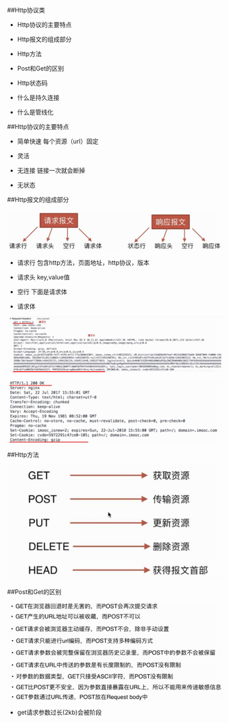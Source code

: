 ##Http协议类

- Http协议的主要特点

- Http报文的组成部分

- Http方法

- Post和Get的区别

- Http状态码

- 什么是持久连接

- 什么是管线化



##Http协议的主要特点

- 简单快速    每个资源（url）固定

- 灵活

- 无连接    链接一次就会断掉

- 无状态



##Http报文的组成部分

![](/assets/360截图20171213191629515.jpg)

- 请求行    包含http方法，页面地址，http协议，版本

- 请求头    key,value值

- 空行    下面是请求体

- 请求体

![](/assets/360截图20171213193025349.jpg)

![](/assets/360截图20171213193255974.jpg)



##Http方法

![](/assets/360截图20171213193444354.jpg)



##Post和Get的区别

![](/assets/360截图20171213193640369.jpg)

- get请求参数过长(2kb)会被阶段























